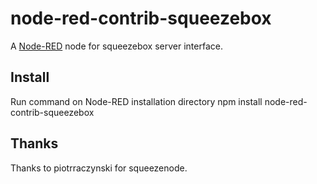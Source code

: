 node-red-contrib-squeezebox
========================
A <a href="http://nodered.org" target="_new">Node-RED</a> node for squeezebox server interface.


Install
-------
Run command on Node-RED installation directory
npm install node-red-contrib-squeezebox

Thanks
------
Thanks to piotrraczynski for squeezenode.


